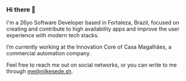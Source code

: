 ### Hi there 👋

I'm a 26yo Software Developer based in Fortaleza, Brazil, focused on creating and contribute to high availability apps and improve the user experience with modern tech stacks.

I’m currently working at the Innovation Core of Casa Magalhães, a commercial automation company.

Feel free to reach me out on social networks, or you can write to me through me@nilkesede.sh.

<!--
**nilkesede/nilkesede** is a ✨ _special_ ✨ repository because its `README.md` (this file) appears on your GitHub profile.

Here are some ideas to get you started:

- 🔭 I’m currently working on ...
- 🌱 I’m currently learning ...
- 👯 I’m looking to collaborate on ...
- 🤔 I’m looking for help with ...
- 💬 Ask me about ...
- 📫 How to reach me: ...
- 😄 Pronouns: ...
- ⚡ Fun fact: ...
-->
